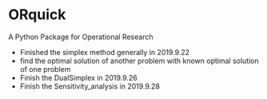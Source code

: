# ORquick
A Python Package for Operational Research

* Finished the simplex method generally in 2019.9.22
* find the optimal solution of another problem with known optimal solution of one problem 
* Finish the DualSimplex in 2019.9.26
* Finish the Sensitivity_analysis in 2019.9.28

